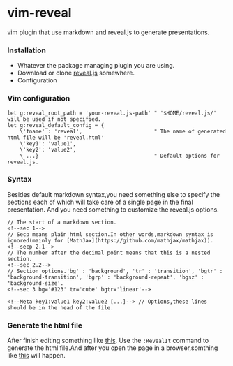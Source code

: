 vim-reveal
==========

vim plugin that use markdown and reveal.js to generate presentations.

### Installation

* Whatever the package managing plugin you are using.
* Download or clone [reveal.js](https://github.com/hakimel/reveal.js/) somewhere.
* Configuration

### Vim configuration

```vim
let g:reveal_root_path = 'your-reveal.js-path' " '$HOME/reveal.js/' will be used if not specified.
let g:reveal_default_config = {
    \'fname' : 'reveal',                       " The name of generated html file will be 'reveal.html'
    \'key1': 'value1',
    \'key2': 'value2',
    \ ...}                                     " Default options for reveal.js.
```

### Syntax

Besides default markdown syntax,you need something else to specify the sections each of which will take care of a single
page in the final presentation.
And you need something to customize the reveal.js options.

```
// The start of a markdown section.
<!--sec 1-->
// Secp means plain html section.In other words,markdown syntax is ignored(mainly for [MathJax](https://github.com/mathjax/mathjax)).
<!--secp 2.1-->
// The number after the decimal point means that this is a nested section.
<!--sec 2.2-->
// Section options.'bg' : 'background', 'tr' : 'transition', 'bgtr' : 'background-transition', 'bgrp' : 'background-repeat', 'bgsz' : 'background-size'.
<!--sec 3 bg='#123' tr='cube' bgtr='linear'-->

<!--Meta key1:value1 key2:value2 [...]--> // Options,these lines should be in the head of the file.
```

### Generate the html file

After finish editing something like [this](https://raw.github.com/farseer90718/vim-reveal/master/test/vim-reveal.md).
Use the `:RevealIt` command to generate the html file.And after you open the page in a browser,somthing like [this](http://farseer90718.github.io/vim-reveal/vim-reveal.html) will happen.
